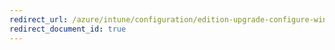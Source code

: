 ```yaml
---
redirect_url: /azure/intune/configuration/edition-upgrade-configure-windows-10
redirect_document_id: true
---
```

